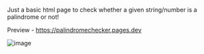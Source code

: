 Just a basic html page to check whether a given string/number is a palindrome or not!

Preview - https://palindromechecker.pages.dev

![image](https://github.com/user-attachments/assets/1fb1a6c6-2c82-4a4b-8d79-8018d51df593)

